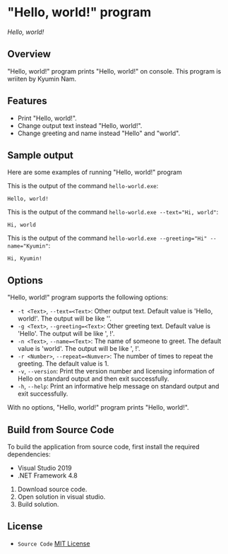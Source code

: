 # "Hello, world!" program
_Hello, world!_

## Overview
 "Hello, world!" program prints "Hello, world!" on console.
 This program is wriiten by Kyumin Nam.
 

## Features
 - Print "Hello, world!".
 - Change output text instead "Hello, world!".
 - Change greeting and name instead "Hello" and "world".

## Sample output
Here are some examples of running "Hello, world!" program

This is the output of the command `hello-world.exe`:
```
Hello, world!
```

This is the output of the command `hello-world.exe --text="Hi, world"`:
```
Hi, world
```

This is the output of the command `hello-world.exe --greeting="Hi" --name="Kyumin"`:
```
Hi, Kyumin!
```

## Options

"Hello, world!" program supports the following options:

 - `-t <Text>`, `--text=<Text>`: Other output text. Default value is 'Hello, world!'. The output will be like '<Text>'.
 - `-g <Text>`, `--greeting=<Text>`: Other greeting text. Default value is 'Hello'. The output will be like '<Greeting>, <Name>!'.
 - `-n <Text>`, `--name=<Text>`: The name of someone to greet. The default value is 'world'. The output will be like '<Greeting>, <Name>!'.
 - `-r <Number>`, `--repeat=<Numver>`: The number of times to repeat the greeting. The default value is 1.
 - `-v`, `--version`: Print the version number and licensing information of Hello on standard output and then exit successfully.
 - `-h`, `--help`: Print an informative help message on standard output and exit successfully.

With no options, "Hello, world!" program prints "Hello, world!".

## Build from Source Code
 To build the application from source code, first install the required dependencies:
  - Visual Studio 2019
  - .NET Framework 4.8

 1. Download source code.
 2. Open solution in visual studio.
 3. Build solution.

## License
 - `Source Code` [MIT License](LICENSE)
